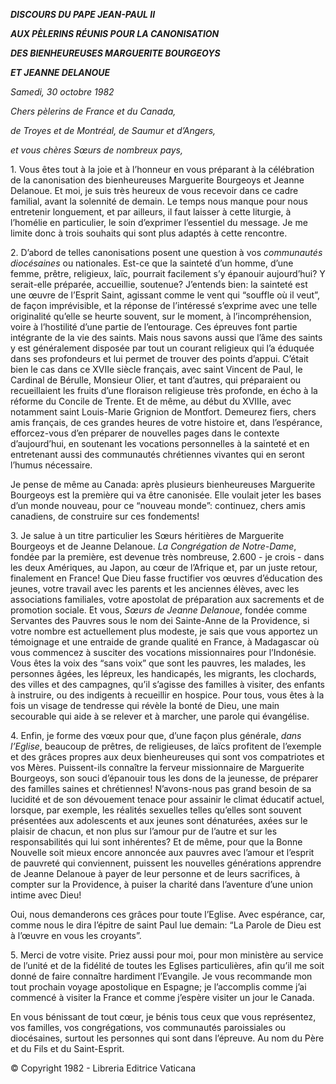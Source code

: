 ***DISCOURS DU PAPE JEAN-PAUL II***

***AUX PÈLERINS RÉUNIS POUR LA CANONISATION***

***DES BIENHEUREUSES MARGUERITE BOURGEOYS***

***ET JEANNE DELANOUE***

*Samedi, 30 octobre 1982*

*Chers pèlerins de France et du Canada,*

*de Troyes et de Montréal, de Saumur et d’Angers,*

*et vous chères Sœurs de nombreux pays,*

1\. Vous êtes tout à la joie et à l’honneur en vous préparant à la célébration de la canonisation des bienheureuses Marguerite Bourgeoys et Jeanne Delanoue. Et moi, je suis très heureux de vous recevoir dans ce cadre familial, avant la solennité de demain. Le temps nous manque pour nous entretenir longuement, et par ailleurs, il faut laisser à cette liturgie, à l’homélie en particulier, le soin d’exprimer l’essentiel du message. Je me limite donc à trois souhaits qui sont plus adaptés à cette rencontre.

2\. D’abord de telles canonisations posent une question à vos *communautés diocésaines* ou nationales. Est-ce que la sainteté d’un homme, d’une femme, prêtre, religieux, laïc, pourrait facilement s’y épanouir aujourd’hui? Y serait-elle préparée, accueillie, soutenue? J’entends bien: la sainteté est une œuvre de l’Esprit Saint, agissant comme le vent qui “souffle où il veut”, de façon imprévisible, et la réponse de l’intéressé s’exprime avec une telle originalité qu’elle se heurte souvent, sur le moment, à l’incompréhension, voire à l’hostilité d’une partie de l’entourage. Ces épreuves font partie intégrante de la vie des saints. Mais nous savons aussi que l’âme des saints y est généralement disposée par tout un courant religieux qui l’a éduquée dans ses profondeurs et lui permet de trouver des points d’appui. C’était bien le cas dans ce XVIIe siècle français, avec saint Vincent de Paul, le Cardinal de Bérulle, Monsieur Olier, et tant d’autres, qui préparaient ou recueillaient les fruits d’une floraison religieuse très profonde, en écho à la réforme du Concile de Trente. Et de même, au début du XVIIIe, avec notamment saint Louis-Marie Grignion de Montfort. Demeurez fiers, chers amis français, de ces grandes heures de votre histoire et, dans l’espérance, efforcez-vous d’en préparer de nouvelles pages dans le contexte d’aujourd’hui, en soutenant les vocations personnelles à la sainteté et en entretenant aussi des communautés chrétiennes vivantes qui en seront l’humus nécessaire.

Je pense de même au Canada: après plusieurs bienheureuses Marguerite Bourgeoys est la première qui va être canonisée. Elle voulait jeter les bases d’un monde nouveau, pour ce “nouveau monde”: continuez, chers amis canadiens, de construire sur ces fondements!

3\. Je salue à un titre particulier les Sœurs héritières de Marguerite Bourgeoys et de Jeanne Delanoue. *La Congrégation de Notre-Dame*, fondée par la première, est devenue très nombreuse, 2.600 - je crois - dans les deux Amériques, au Japon, au cœur de l’Afrique et, par un juste retour, finalement en France! Que Dieu fasse fructifier vos œuvres d’éducation des jeunes, votre travail avec les parents et les anciennes élèves, avec les associations familiales, votre apostolat de préparation aux sacrements et de promotion sociale. Et vous, *Sœurs de Jeanne Delanoue*, fondée comme Servantes des Pauvres sous le nom dei Sainte-Anne de la Providence, si votre nombre est actuellement plus modeste, je sais que vous apportez un témoignage et une entraide de grande qualité en France, à Madagascar où vous commencez à susciter des vocations missionnaires pour l’Indonésie. Vous êtes la voix des “sans voix” que sont les pauvres, les malades, les personnes âgées, les lépreux, les handicapés, les migrants, les clochards, des villes et des campagnes, qu’il s’agisse des familles à visiter, des enfants à instruire, ou des indigents à recueillir en hospice. Pour tous, vous êtes à la fois un visage de tendresse qui révèle la bonté de Dieu, une main secourable qui aide à se relever et à marcher, une parole qui évangélise.

4\. Enfin, je forme des vœux pour que, d’une façon plus générale, *dans l’Eglise*, beaucoup de prêtres, de religieuses, de laïcs profitent de l’exemple et des grâces propres aux deux bienheureuses qui sont vos compatriotes et vos Mères. Puissent-ils connaître la ferveur missionnaire de Marguerite Bourgeoys, son souci d’épanouir tous les dons de la jeunesse, de préparer des familles saines et chrétiennes! N’avons-nous pas grand besoin de sa lucidité et de son dévouement tenace pour assainir le climat éducatif actuel, lorsque, par exemple, les réalités sexuelles telles qu’elles sont souvent présentées aux adolescents et aux jeunes sont dénaturées, axées sur le plaisir de chacun, et non plus sur l’amour pur de l’autre et sur les responsabilités qui lui sont inhérentes? Et de même, pour que la Bonne Nouvelle soit mieux encore annoncée aux pauvres avec l’amour et l’esprit de pauvreté qui conviennent, puissent les nouvelles générations apprendre de Jeanne Delanoue à payer de leur personne et de leurs sacrifices, à compter sur la Providence, à puiser la charité dans l’aventure d’une union intime avec Dieu!

Oui, nous demanderons ces grâces pour toute l’Eglise. Avec espérance, car, comme nous le dira l’épitre de saint Paul lue demain: “La Parole de Dieu est à l’œuvre en vous les croyants”.

5\. Merci de votre visite. Priez aussi pour moi, pour mon ministère au service de l’unité et de la fidélité de toutes les Eglises particulières, afin qu’il me soit donné de faire connaître hardiment l’Evangile. Je vous recommande mon tout prochain voyage apostolique en Espagne; je l’accomplis comme j’ai commencé à visiter la France et comme j’espère visiter un jour le Canada.

En vous bénissant de tout cœur, je bénis tous ceux que vous représentez, vos familles, vos congrégations, vos communautés paroissiales ou diocésaines, surtout les personnes qui sont dans l’épreuve. Au nom du Père et du Fils et du Saint-Esprit.

© Copyright 1982 - Libreria Editrice Vaticana